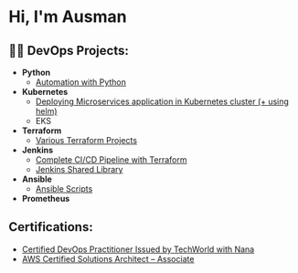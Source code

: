 <h1>Hi, I'm Ausman</h1>

<h2>👨‍💻 DevOps Projects:</h2>

- <b>Python</b>
  - [Automation with Python](https://github.com/ausmanginai/AutomationWithPython)
- <b>Kubernetes</b>
  - [Deploying Microservices application in Kubernetes cluster (+ using helm)](https://github.com/ausmanginai/Kubernetes-Microservices-application)
  - EKS
- <b>Terraform</b>
  - [Various Terraform Projects](https://github.com/ausmanginai/Terraform/tree/master)
- <b>Jenkins</b>
  - [Complete CI/CD Pipeline with Terraform](https://github.com/ausmanginai/Terraform/tree/main)
  - [Jenkins Shared Library](https://github.com/ausmanginai/jenkins-shared-library/tree/master)
- <b>Ansible</b>
  - [Ansible Scripts](https://github.com/ausmanginai/Ansible/tree/master)
- <b>Prometheus</b>


<h2>Certifications:</h2>

  - [Certified DevOps Practitioner Issued by TechWorld with Nana](https://www.credly.com/badges/a7fb34c4-b1be-4541-9307-fdb5f34a81db/public_url)
  - [AWS Certified Solutions Architect – Associate](https://www.credly.com/badges/9924dd27-36af-4645-80d7-762f1635019e/linked_in_profile)


